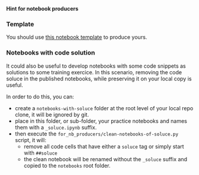 **Hint for notebook producers**

### Template

You should use [this notebook template](./template_argopy_training_EAONE_soluce.ipynb) to produce yours.


### Notebooks with code solution

It could also be useful to develop notebooks with some code snippets as solutions to some training exercice.
In this scenario, removing the code soluce in the published notebooks, while preserving it on your local copy is useful.

In order to do this, you can:
- create a `notebooks-with-soluce` folder at the root level of your local repo clone, it will be ignored by git.
- place in this folder, or sub-folder, your practice notebooks and names them with a `_soluce.ipynb` suffix.
- then execute the `for_nb_producers/clean-notebooks-of-soluce.py` script, it will:
  - remove all code cells that have either a `soluce` tag or simply start with `##soluce`
  - the clean notebook will be renamed without the `_soluce` suffix and copied to the `notebooks` root folder.

